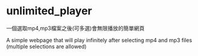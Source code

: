 # unlimited_player
一個選取mp4,mp3檔案之後(可多選)會無限播放的簡單網頁

A simple webpage that will play infinitely after selecting mp4 and mp3 files (multiple selections are allowed)
